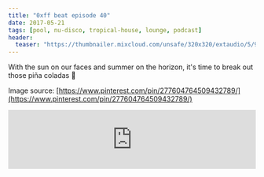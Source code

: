 ```yaml
---
title: "0xff beat episode 40"
date: 2017-05-21
tags: [pool, nu-disco, tropical-house, lounge, podcast]
header:
  teaser: "https://thumbnailer.mixcloud.com/unsafe/320x320/extaudio/5/9/f/b/e6aa-d4d2-443a-bb5e-7f5359c49185"
---
```


With the sun on our faces and summer on the horizon, it's time to break out those piña coladas 🍹

Image source: [https://www.pinterest.com/pin/277604764509432789/](https://www.pinterest.com/pin/277604764509432789/)

<iframe width="100%" height="120" src="https://www.mixcloud.com/widget/iframe/?hide_cover=1&light=1&feed=%2F0xff-beat%2F0xff-beat-episode-40%2F" frameborder="0" ></iframe>
